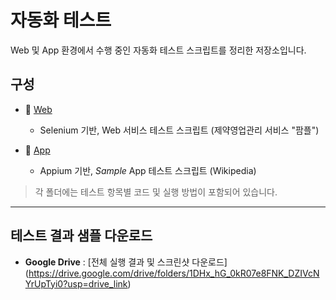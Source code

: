 
# 자동화 테스트
Web 및 App 환경에서 수행 중인 자동화 테스트 스크립트를 정리한 저장소입니다.

## 구성
- 📂 [Web](./Web)  
  - Selenium 기반, Web 서비스 테스트 스크립트 (제약영업관리 서비스 "팜플")  
  
- 📂 [App](./App)  
  - Appium 기반, *Sample* App 테스트 스크립트 (Wikipedia)

> 각 폴더에는 테스트 항목별 코드 및 실행 방법이 포함되어 있습니다.

---

## 테스트 결과 샘플 다운로드
- **Google Drive** : [전체 실행 결과 및 스크린샷 다운로드] (https://drive.google.com/drive/folders/1DHx_hG_0kR07e8FNK_DZIVcNYrUpTyi0?usp=drive_link)